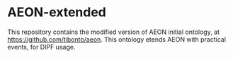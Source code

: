 # AEON-extended
This repository contains the modified version of AEON initial ontology, at https://github.com/tibonto/aeon.
This ontology etends AEON with practical events, for DIPF usage.
